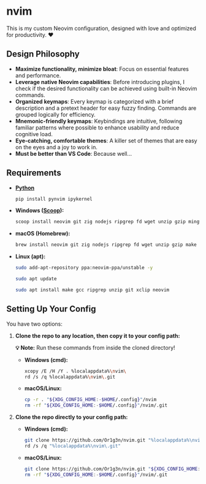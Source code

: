 # nvim

This is my custom Neovim configuration, designed with love and optimized for productivity. :heart:

## Design Philosophy

- **Maximize functionality, minimize bloat**: Focus on essential features and performance.
- **Leverage native Neovim capabilities**: Before introducing plugins, I check if the desired functionality can be achieved using built-in Neovim commands.
- **Organized keymaps**: Every keymap is categorized with a brief description and a pretext header for easy fuzzy finding. Commands are grouped logically for efficiency.
- **Mnemonic-friendly keymaps**: Keybindings are intuitive, following familiar patterns where possible to enhance usability and reduce cognitive load.
- **Eye-catching, comfortable themes**: A killer set of themes that are easy on the eyes and a joy to work in.
- **Must be better than VS Code**: Because well...

## Requirements

- **[Python]( https://www.python.org/downloads/ )**
  ```bash
  pip install pynvim ipykernel
  ```
- **Windows ([Scoop](https://scoop.sh)):**  
  ```bash
  scoop install neovim git zig nodejs ripgrep fd wget unzip gzip mingw make
  ```
- **macOS (Homebrew):**  
  ```bash
  brew install neovim git zig nodejs ripgrep fd wget unzip gzip make
  ```
- **Linux (apt):**  
  ```bash
  sudo add-apt-repository ppa:neovim-ppa/unstable -y
  ```
  ```bash
  sudo apt update
  ```
  ```bash
  sudo apt install make gcc ripgrep unzip git xclip neovim
  ```
  
## Setting Up Your Config

You have two options:

1. **Clone the repo to any location, then copy it to your config path:**

   **💡 Note:** Run these commands from inside the cloned directory!

   - **Windows (cmd):**
     ```bash
     xcopy /E /H /Y . %localappdata%\nvim\
     rd /s /q %localappdata%\nvim\.git
     ```

   - **macOS/Linux:**
     ```bash
     cp -r . "${XDG_CONFIG_HOME:-$HOME/.config}"/nvim
     rm -rf "${XDG_CONFIG_HOME:-$HOME/.config}"/nvim/.git
     ```

2. **Clone the repo directly to your config path:**
 
    - **Windows (cmd):**
        ```bash
        git clone https://github.com/Or1g3n/nvim.git "%localappdata%\nvim"
        rd /s /q "%localappdata%\nvim\.git"
        ```

    - **macOS/Linux:**
        ```bash
        git clone https://github.com/Or1g3n/nvim.git "${XDG_CONFIG_HOME:-$HOME/.config}"/nvim
        rm -rf "${XDG_CONFIG_HOME:-$HOME/.config}"/nvim/.git
        ```

